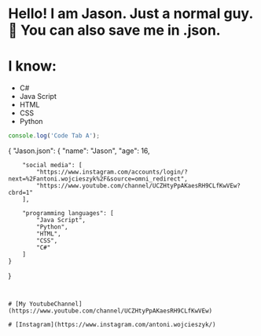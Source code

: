 # Hello! I am Jason. Just a normal guy. 👀 You can also save me in .json.

# I know:
 - C# 
 - Java Script
 - HTML 
 - CSS 
 - Python

```javascript I'm A tab
console.log('Code Tab A');

  ```
  { 
    "Jason.json": {
        "name": "Jason",
        "age": 16,
        
        "social media": [
            "https://www.instagram.com/accounts/login/?next=%2Fantoni.wojcieszyk%2F&source=omni_redirect",
            "https://www.youtube.com/channel/UCZHtyPpAKaesRH9CLfKwVEw?cbrd=1"
        ],

        "programming languages": [
            "Java Script",
            "Python",
            "HTML",
            "CSS",
            "C#"
        ]
    }
}
 ```


# [My YoutubeChannel](https://www.youtube.com/channel/UCZHtyPpAKaesRH9CLfKwVEw)

# [Instagram](https://www.instagram.com/antoni.wojcieszyk/)
